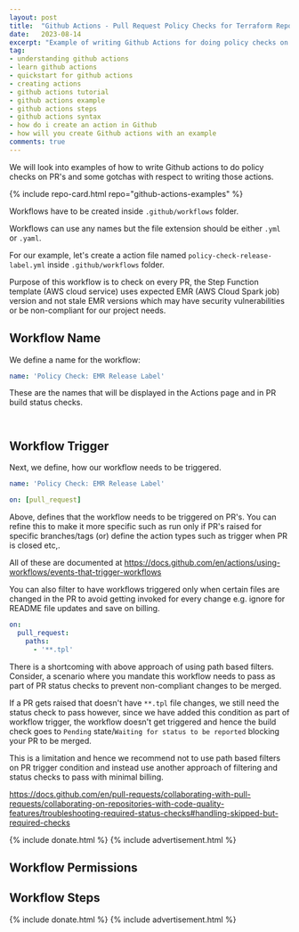 ```yaml
---
layout: post
title:  "Github Actions - Pull Request Policy Checks for Terraform Repos"
date:   2023-08-14
excerpt: "Example of writing Github Actions for doing policy checks on PR's for Terraform Repos"
tag:
- understanding github actions
- learn github actions
- quickstart for github actions
- creating actions
- github actions tutorial
- github actions example
- github actions steps
- github actions syntax
- how do i create an action in Github
- how will you create Github actions with an example
comments: true
---
```


We will look into examples of how to write Github actions to do policy checks on PR's and some gotchas with respect to writing those actions.

{% include repo-card.html repo="github-actions-examples" %}

Workflows have to be created inside `.github/workflows` folder.

Workflows can use any names but the file extension should be either `.yml` or `.yaml`.

For our example, let's create a action file named `policy-check-release-label.yml` inside `.github/workflows` folder.

Purpose of this workflow is to check on every PR, the Step Function template (AWS cloud service) uses expected EMR (AWS Cloud Spark job) version and not stale EMR versions which may have security vulnerabilities or be non-compliant for our project needs.

## Workflow Name

We define a name for the workflow: 

```yaml
name: 'Policy Check: EMR Release Label'
```

These are the names that will be displayed in the Actions page and in PR build status checks.

<figure>
    <a href="{{ site.url }}/assets/img/2023/08/github-actions-pr-status-check.png">
        <picture>
            <source type="image/webp" srcset="{{ site.url }}/assets/img/2023/08/github-actions-pr-status-check.webp">
            <source type="image/png" srcset="{{ site.url }}/assets/img/2023/08/github-actions-pr-status-check.png">
            <img src="{{ site.url }}/assets/img/2023/08/github-actions-pr-status-check.png" alt="">
        </picture>
    </a>
</figure>

<figure>
    <a href="{{ site.url }}/assets/img/2023/08/github-actions-all-workflows.png">
        <picture>
            <source type="image/webp" srcset="{{ site.url }}/assets/img/2023/08/github-actions-all-workflows.webp">
            <source type="image/png" srcset="{{ site.url }}/assets/img/2023/08/github-actions-all-workflows.png">
            <img src="{{ site.url }}/assets/img/2023/08/github-actions-all-workflows.png" alt="">
        </picture>
    </a>
</figure>

## Workflow Trigger

Next, we define, how our workflow needs to be triggered.

```yaml
name: 'Policy Check: EMR Release Label'

on: [pull_request]
```

Above, defines that the workflow needs to be triggered on PR's. You can refine this to make it more specific such as run only if PR's raised for specific branches/tags (or) define the action types such as trigger when PR is closed etc,.

All of these are documented at <https://docs.github.com/en/actions/using-workflows/events-that-trigger-workflows>

You can also filter to have workflows triggered only when certain files are changed in the PR to avoid getting invoked for every change e.g. ignore for README file updates and save on billing.


```yaml
on:
  pull_request:
    paths:
      - '**.tpl'
```

There is a shortcoming with above approach of using path based filters. Consider, a scenario where you mandate this workflow needs to pass as part of PR status checks to prevent non-compliant changes to be merged.

If a PR gets raised that doesn't have `**.tpl` file changes, we still need the status check to pass however, since we have added this condition as part of workflow trigger, the workflow doesn't get triggered and hence the build check goes to `Pending` state/`Waiting for status to be reported` blocking your PR to be merged.

This is a limitation and hence we recommend not to use path based filters on PR trigger condition and instead use another approach of filtering and status checks to pass with minimal billing.

<https://docs.github.com/en/pull-requests/collaborating-with-pull-requests/collaborating-on-repositories-with-code-quality-features/troubleshooting-required-status-checks#handling-skipped-but-required-checks>

{% include donate.html %}
{% include advertisement.html %}

## Workflow Permissions

## Workflow Steps

{% include donate.html %}
{% include advertisement.html %}